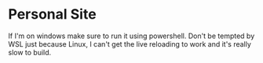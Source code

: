 # Personal Site

If I'm on windows make sure to run it using powershell. Don't be tempted by WSL just because Linux, I can't get the live reloading to work and it's really slow to build.
